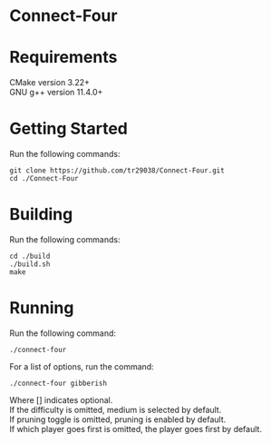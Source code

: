 # Connect-Four
# Requirements
CMake version 3.22+  
GNU g++ version 11.4.0+  

# Getting Started
Run the following commands:  
```
git clone https://github.com/tr29038/Connect-Four.git
cd ./Connect-Four
```

# Building
Run the following commands:  
```
cd ./build
./build.sh
make
```

# Running
Run the following command:  
```
./connect-four
```

For a list of options, run the command:  
```
./connect-four gibberish
```
Where [] indicates optional.  
If the difficulty is omitted, medium is selected by default.  
If pruning toggle is omitted, pruning is enabled by default.  
If which player goes first is omitted, the player goes first by default.  

